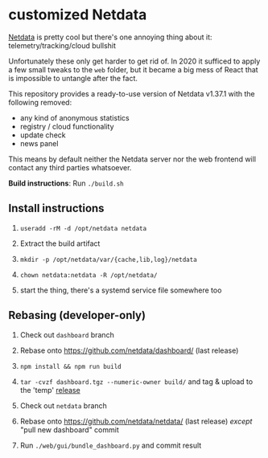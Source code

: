 customized Netdata
==================

[Netdata](https://www.netdata.cloud/) is pretty cool but there's one annoying thing about it: telemetry/tracking/cloud bullshit

Unfortunately these only get harder to get rid of.
In 2020 it sufficed to apply a few small tweaks to the `web` folder, but it became a big mess of React that is impossible to untangle after the fact.


This repository provides a ready-to-use version of Netdata v1.37.1 with the following removed:
* any kind of anonymous statistics
* registry / cloud functionality
* update check
* news panel

This means by default neither the Netdata server nor the web frontend will contact any third parties whatsoever.

**Build instructions**: Run `./build.sh`

Install instructions
--------------------

1. `useradd -rM -d /opt/netdata netdata`

2. Extract the build artifact

3. `mkdir -p /opt/netdata/var/{cache,lib,log}/netdata`

4. `chown netdata:netdata -R /opt/netdata/`

5. start the thing, there's a systemd service file somewhere too

Rebasing (developer-only)
-------------------------

1. Check out `dashboard` branch

2. Rebase onto https://github.com/netdata/dashboard/ (last release)

3. `npm install && npm run build`

4. `tar -cvzf dashboard.tgz --numeric-owner build/` and tag & upload to the 'temp' [release](https://github.com/sfan5/netdata-custom/releases)

5. Check out `netdata` branch

6. Rebase onto https://github.com/netdata/netdata/ (last release) *except* "pull new dashboard" commit

7. Run `./web/gui/bundle_dashboard.py` and commit result

